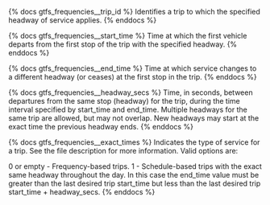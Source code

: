 
{% docs gtfs_frequencies__trip_id %}
Identifies a trip to which the specified headway of service applies.
{% enddocs %}

{% docs gtfs_frequencies__start_time %}
Time at which the first vehicle departs from the first stop of the trip with the specified headway.
{% enddocs %}

{% docs gtfs_frequencies__end_time %}
Time at which service changes to a different headway (or ceases) at the first stop in the trip.
{% enddocs %}

{% docs gtfs_frequencies__headway_secs %}
Time, in seconds, between departures from the same stop (headway) for the trip, during the time interval specified by start_time and end_time. Multiple headways for the same trip are allowed, but may not overlap. New headways may start at the exact time the previous headway ends.
{% enddocs %}

{% docs gtfs_frequencies__exact_times %}
Indicates the type of service for a trip. See the file description for more information. Valid options are:

0 or empty - Frequency-based trips.
1 - Schedule-based trips with the exact same headway throughout the day. In this case the end_time value must be greater than the last desired trip start_time but less than the last desired trip start_time + headway_secs.
{% enddocs %}

